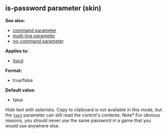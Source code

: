 ## is-password parameter (skin)
**See also:**
*   [command parameter](/%7Bskin%7D/param/command)
*   [multi-line parameter](/%7Bskin%7D/param/multi-line)
*   [no-command parameter](/%7Bskin%7D/param/no-command)
<!-- -->
**Applies to:**
*   [Input](/%7Bskin%7D/control/input)
<!-- -->
**Format:**
*   true/false
<!-- -->
**Default value:**
*   false


Hide text with asterisks. Copy to clipboard is not available in
this mode, but the [`text`](/%7Bskin%7D/param/text) parameter can
still read the control\'s contents.
Note* For obvious reasons, you should never use the same password in a
game that you would use anywhere else.
